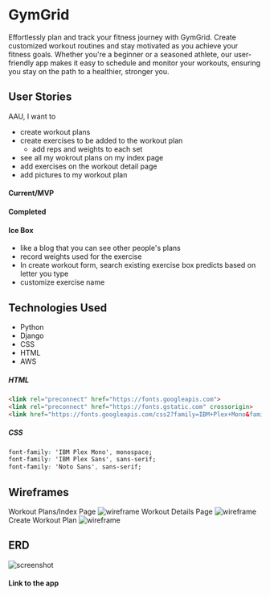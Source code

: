 # GymGrid
Effortlessly plan and track your fitness journey with GymGrid. Create customized workout routines and stay motivated as you achieve your fitness goals. Whether you're a beginner or a seasoned athlete, our user-friendly app makes it easy to schedule and monitor your workouts, ensuring you stay on the path to a healthier, stronger you.

##

## User Stories
AAU, I want to
- create workout plans
- create exercises to be added to the workout plan
    - add reps and weights to each set
- see all my wokrout plans on my index page
- add exercises on the workout detail page
- add pictures to my workout plan


#### Current/MVP

#### Completed

####  Ice Box
- like a blog that you can see other people's plans
- record weights used for the exercise
- In create workout form, search existing exercise box predicts based on letter you type
- customize exercise name

## Technologies Used
- Python
- Django
- CSS
- HTML
- AWS

##### HTML
```HTML
<link rel="preconnect" href="https://fonts.googleapis.com">
<link rel="preconnect" href="https://fonts.gstatic.com" crossorigin>
<link href="https://fonts.googleapis.com/css2?family=IBM+Plex+Mono&family=IBM+Plex+Sans&family=Noto+Sans:wght@400;700&display=swap" rel="stylesheet">
```
##### CSS
```CSS
font-family: 'IBM Plex Mono', monospace;
font-family: 'IBM Plex Sans', sans-serif;
font-family: 'Noto Sans', sans-serif;
```
## Wireframes
Workout Plans/Index Page
![wireframe](https://i.imgur.com/3C3gdmB.png)
Workout Details Page
![wireframe](https://i.imgur.com/6lGXqlK.png)
Create Workout Plan
![wireframe](https://i.imgur.com/urJUw5w.png)

## ERD
![screenshot](https://i.imgur.com/lDiVABe.png)

#### Link to the app